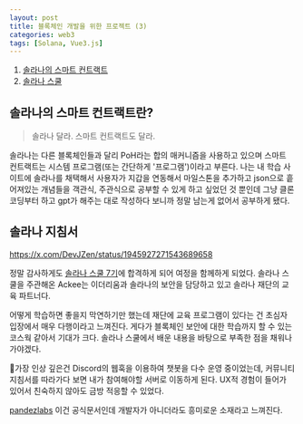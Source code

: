 ```yaml
---
layout: post
title: 블록체인 개발을 위한 프로젝트 (3)
categories: web3
tags: [Solana, Vue3.js]
---
```

1. [솔라나의 스마트 컨트랙트](#솔라나의-스마트-컨트랙트란)
2. [솔라나 스쿨](#솔라나-지침서)

## 솔라나의 스마트 컨트랙트란?

> 솔라나 달라. 스마트 컨트랙트도 달라.

솔라나는 다른 블록체인들과 달리 PoH라는 합의 매커니즘을 사용하고 있으며 스마트 컨트랙트는 시스템 프로그램(또는 간단하게 '프로그램')이라고 부른다. 나는 내 학습 사이트에 솔라나를 채택해서 사용자가 지갑을 연동해서 마일스톤을 추가하고 json으로 흩어져있는 개념들을 객관식, 주관식으로 공부할 수 있게 하고 싶었던 것 뿐인데 그냥 클론 코딩부터 하고 gpt가 해주는 대로 작성하다 보니까 정말 남는게 없어서 공부하게 됐다.


## 솔라나 지침서

https://x.com/DevJZen/status/1945927271543689658

정말 감사하게도 [솔라나 스쿨 7기](https://ackee.xyz/)에 합격하게 되어 여정을 함께하게 되었다.
솔라나 스쿨을 주관해온 Ackee는 이더리움과 솔라나의 보안을 담당하고 있고 솔라나 재단의 교육 파트너다.

어떻게 학습하면 좋을지 막연하기만 했는데 재단에 교육 프로그램이 있다는 건 초심자 입장에서 매우 다행이라고 느껴진다. 게다가 블록체인 보안에 대한 학습까지 할 수 있는 코스웍 같아서 기대가 크다. 솔라나 스쿨에서 배운 내용을 바탕으로 부족한 점을 채워나가야겠다.

가장 인상 깊은건 Discord의 웹훅을 이용하여 챗봇을 다수 운영 중이었는데, 커뮤니티 지침서를 따라가다 보면 내가 참여해야할 서버로 이동하게 된다. UX적 경험이 들어가 있어서 친숙하지 않아도 금방 적응할 수 있었다.

[pandezlabs](https://docs.pandezlabs.com/pandez-shield/what-is-pandez-shield) 이건 공식문서인데 개발자가 아니더라도 흥미로운 소재라고 느껴진다.
